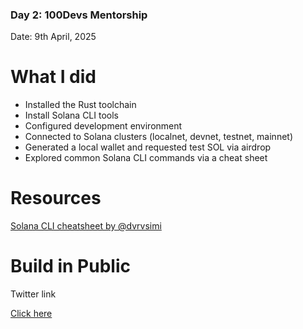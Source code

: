 ### Day 2: 100Devs Mentorship

Date: 9th April, 2025

# What I did

- Installed the Rust toolchain
- Install Solana CLI tools
- Configured development environment
- Connected to Solana clusters (localnet, devnet, testnet, mainnet)
- Generated a local wallet and requested test SOL via airdrop
- Explored common Solana CLI commands via a cheat sheet

# Resources

[Solana CLI cheatsheet by @dvrvsimi](https://gist.github.com/dvrvsimi/500f02ee94957b14aa9755c67f669436)

# Build in Public

Twitter link

[Click here](https://x.com/mave_da_dev)
